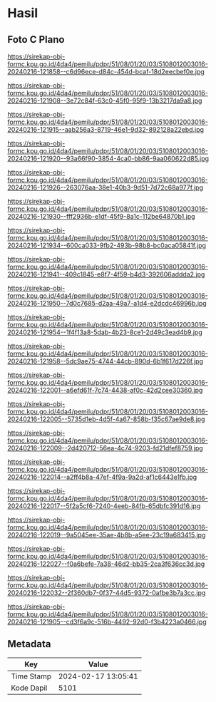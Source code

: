 # Hasil

## Foto C Plano

https://sirekap-obj-formc.kpu.go.id/4da4/pemilu/pdpr/51/08/01/20/03/5108012003016-20240216-121858--c6d96ece-d84c-454d-bcaf-18d2eecbef0e.jpg

https://sirekap-obj-formc.kpu.go.id/4da4/pemilu/pdpr/51/08/01/20/03/5108012003016-20240216-121908--3e72c84f-63c0-45f0-95f9-13b3217da9a8.jpg

https://sirekap-obj-formc.kpu.go.id/4da4/pemilu/pdpr/51/08/01/20/03/5108012003016-20240216-121915--aab256a3-8719-46e1-9d32-892128a22ebd.jpg

https://sirekap-obj-formc.kpu.go.id/4da4/pemilu/pdpr/51/08/01/20/03/5108012003016-20240216-121920--93a66f90-3854-4ca0-bb86-9aa060622d85.jpg

https://sirekap-obj-formc.kpu.go.id/4da4/pemilu/pdpr/51/08/01/20/03/5108012003016-20240216-121926--263076aa-38e1-40b3-9d51-7d72c68a977f.jpg

https://sirekap-obj-formc.kpu.go.id/4da4/pemilu/pdpr/51/08/01/20/03/5108012003016-20240216-121930--fff2936b-e1df-45f9-8a1c-112be64870b1.jpg

https://sirekap-obj-formc.kpu.go.id/4da4/pemilu/pdpr/51/08/01/20/03/5108012003016-20240216-121934--600ca033-9fb2-493b-98b8-bc0aca05841f.jpg

https://sirekap-obj-formc.kpu.go.id/4da4/pemilu/pdpr/51/08/01/20/03/5108012003016-20240216-121941--409c1845-e8f7-4f59-b4d3-392606addda2.jpg

https://sirekap-obj-formc.kpu.go.id/4da4/pemilu/pdpr/51/08/01/20/03/5108012003016-20240216-121950--7d0c7685-d2aa-49a7-a1d4-e2dcdc46996b.jpg

https://sirekap-obj-formc.kpu.go.id/4da4/pemilu/pdpr/51/08/01/20/03/5108012003016-20240216-121954--1f4f13a8-5dab-4b23-8ce1-2d49c3ead4b9.jpg

https://sirekap-obj-formc.kpu.go.id/4da4/pemilu/pdpr/51/08/01/20/03/5108012003016-20240216-121958--5dc9ae75-4744-44cb-890d-6b1f617d226f.jpg

https://sirekap-obj-formc.kpu.go.id/4da4/pemilu/pdpr/51/08/01/20/03/5108012003016-20240216-122001--a6efd61f-7c74-4438-af0c-42d2cee30360.jpg

https://sirekap-obj-formc.kpu.go.id/4da4/pemilu/pdpr/51/08/01/20/03/5108012003016-20240216-122005--5735d1eb-4d5f-4a67-858b-f35c67ae9de8.jpg

https://sirekap-obj-formc.kpu.go.id/4da4/pemilu/pdpr/51/08/01/20/03/5108012003016-20240216-122009--2d420712-56ea-4c74-9203-fd21dfef8759.jpg

https://sirekap-obj-formc.kpu.go.id/4da4/pemilu/pdpr/51/08/01/20/03/5108012003016-20240216-122014--a2ff4b8a-47ef-4f9a-9a2d-af1c6443e1fb.jpg

https://sirekap-obj-formc.kpu.go.id/4da4/pemilu/pdpr/51/08/01/20/03/5108012003016-20240216-122017--5f2a5cf6-7240-4eeb-84fb-65dbfc391d16.jpg

https://sirekap-obj-formc.kpu.go.id/4da4/pemilu/pdpr/51/08/01/20/03/5108012003016-20240216-122019--9a5045ee-35ae-4b8b-a5ee-23c19a683415.jpg

https://sirekap-obj-formc.kpu.go.id/4da4/pemilu/pdpr/51/08/01/20/03/5108012003016-20240216-122027--f0a6befe-7a38-46d2-bb35-2ca3f636cc3d.jpg

https://sirekap-obj-formc.kpu.go.id/4da4/pemilu/pdpr/51/08/01/20/03/5108012003016-20240216-122032--2f360db7-0f37-44d5-9372-0afbe3b7a3cc.jpg

https://sirekap-obj-formc.kpu.go.id/4da4/pemilu/pdpr/51/08/01/20/03/5108012003016-20240216-121905--cd3f6a9c-516b-4492-92d0-f3b4223a0466.jpg


## Metadata

| Key        | Value               |
| ---------- | ------------------- |
| Time Stamp | 2024-02-17 13:05:41 |
| Kode Dapil | 5101                |




